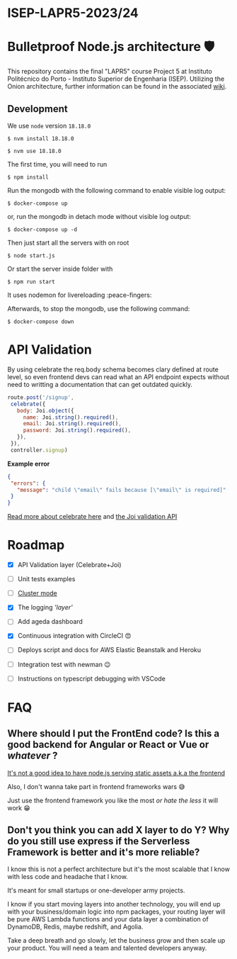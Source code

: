 # ISEP-LAPR5-2023/24
# Bulletproof Node.js architecture 🛡️

This repository contains the final "LAPR5" course Project 5 at Instituto Politécnico do Porto - Instituto Superior de Engenharia (ISEP).
Utilizing the Onion architecture, further information can be found in the associated [wiki](https://github.com/mascenso/isep-sem5-lapr5/wiki).

## Development

We use `node` version `18.18.0`

```shell
$ nvm install 18.18.0
```

```shell
$ nvm use 18.18.0
```

The first time, you will need to run

```shell
$ npm install
```

Run the mongodb with the following command to enable visible log output:

```shell
$ docker-compose up
```

or, run the mongodb in detach mode without visible log output:

```shell
$ docker-compose up -d
```

Then just start all the servers with on root

```shell
$ node start.js
```

Or start the server inside folder with

```shell
$ npm run start
```

It uses nodemon for livereloading :peace-fingers:

Afterwards, to stop the mongodb, use the following command:

```shell
$ docker-compose down
```

# API Validation

 By using celebrate the req.body schema becomes clary defined at route level, so even frontend devs can read what an API endpoint expects without need to writting a documentation that can get outdated quickly.

 ```js
 route.post('/signup',
  celebrate({
    body: Joi.object({
      name: Joi.string().required(),
      email: Joi.string().required(),
      password: Joi.string().required(),
    }),
  }),
  controller.signup)
 ```

 **Example error**

 ```json
 {
  "errors": {
    "message": "child \"email\" fails because [\"email\" is required]"
  }
 }
 ```

[Read more about celebrate here](https://github.com/arb/celebrate) and [the Joi validation API](https://github.com/hapijs/joi/blob/v15.0.1/API.md)

# Roadmap
- [x] API Validation layer (Celebrate+Joi)
- [ ] Unit tests examples
- [ ] [Cluster mode](https://softwareontheroad.com/nodejs-scalability-issues?utm_source=github&utm_medium=readme)
- [x] The logging _'layer'_
- [ ] Add ageda dashboard
- [x] Continuous integration with CircleCI 😍
- [ ] Deploys script and docs for AWS Elastic Beanstalk and Heroku
- [ ] Integration test with newman 😉
- [ ] Instructions on typescript debugging with VSCode


# FAQ

 ## Where should I put the FrontEnd code? Is this a good backend for Angular or React or Vue or _whatever_ ?

  [It's not a good idea to have node.js serving static assets a.k.a the frontend](https://softwareontheroad.com/nodejs-scalability-issues?utm_source=github&utm_medium=readme)

  Also, I don't wanna take part in frontend frameworks wars 😅

  Just use the frontend framework you like the most _or hate the less_ it will work 😁

 ## Don't you think you can add X layer to do Y? Why do you still use express if the Serverless Framework is better and it's more reliable?

  I know this is not a perfect architecture but it's the most scalable that I know with less code and headache that I know.

  It's meant for small startups or one-developer army projects.

  I know if you start moving layers into another technology, you will end up with your business/domain logic into npm packages, your routing layer will be pure AWS Lambda functions and your data layer a combination of DynamoDB, Redis, maybe redshift, and Agolia.

  Take a deep breath and go slowly, let the business grow and then scale up your product. You will need a team and talented developers anyway.
